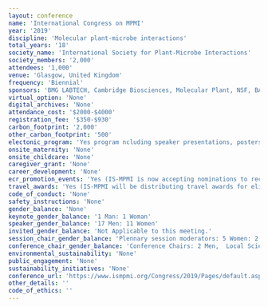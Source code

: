 ```yaml
---
layout: conference 
name: 'International Congress on MPMI​'
year: '2019'
discipline: 'Molecular plant-microbe interactions'
total_years: '18'
society_name: 'International Society for Plant-Microbe Interactions'
society_members: '2,000'
attendees: '1,000'
venue: 'Glasgow, United Kingdom'
frequency: 'Biennial'
sponsors: 'BMG LABTECH, Cambridge Biosciences, Molecular Plant, NSF, BASF, PLOS Biology, CLF Plant Climatics, LI-COR, MPMI, Poly Tech, USDA, Burleigh Dodds Science Publishing, Journal of Experimental Botany'
virtual_option: 'None'
digital_archives: 'None'
attendance_cost: '$2000-$4000'
registration_fee: '$350-$930'
carbon_footprint: '2,000'
other_carbon_footprint: '500'
electonic_program: 'Yes program ncluding speaker presentations, posters and abstract book is onlie in html format.'
onsite_maternity: 'None'
onsite_childcare: 'None'
caregiver_grant: 'None'
career_development: 'None'
ecr_promotion_events: 'Yes (IS-MPMI is now accepting nominations to recognize an outstanding young investigator for research in the area of molecular plant-microbe interactions. Self-nominations are welcome and encouraged. One award of $1,000 is available and includes a featured presentation by the awardee at the IS-MPMI XVIII Congress.Nominees must have been in an independent, full-time research position for no more than seven years as of the date of the next IS-MPMI congress (time taken off for child-rearing does not count in this limit and other special circumstances may be evaluated at the discretion of the committee). '
travel_awards: 'Yes (IS-MPMI will be distributing travel awards for eligible students, post-docs, and early career professionals to attend the IS-MPMI XVIII Congress. Awards up to $1,500 (depending on travel distance) will be given to pay for registration, travel, and/or lodging expenses. Award selection will be based on the quality of the applicants science reflected in the research abstract, impact statement and curriculum vita.)'
code_of_conduct: 'None'
safety_instructions: 'None'
gender_balance: 'None'
keynote_gender_balance: '1 Man: 1 Woman'
speaker_gender_balance: '17 Men: 11 Women'
invited_gender_balance: 'Not Applicable to this meeting.'
session_chair_gender_balance: 'Plennary session moderators: 5 Women: 2 Men'
conference_chair_gender_balance: 'Conference Chairs: 2 Men,  Local Scientific Committee: 15 Men: 12 Women'
environmental_sustainability: 'None'
public_engagement: 'None'
sustainability_initiatives: 'None'
conference_url: 'https://www.ismpmi.org/Congress/2019/Pages/default.aspx'
other_details: ''
code_of_ethics: ''
---
```


